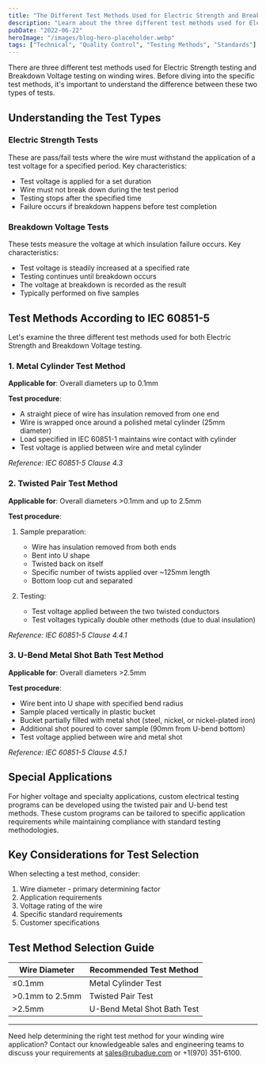 ```yaml
---
title: "The Different Test Methods Used for Electric Strength and Breakdown Voltage Testing on Winding Wires"
description: "Learn about the three different test methods used for Electric Strength and Breakdown Voltage testing on winding wires, including when to use each method based on wire size."
pubDate: "2022-06-22"
heroImage: "/images/blog-hero-placeholder.webp"
tags: ["Technical", "Quality Control", "Testing Methods", "Standards"]
---
```


There are three different test methods used for Electric Strength testing and Breakdown Voltage testing on winding wires. Before diving into the specific test methods, it's important to understand the difference between these two types of tests.

## Understanding the Test Types

### Electric Strength Tests
These are pass/fail tests where the wire must withstand the application of a test voltage for a specified period. Key characteristics:
- Test voltage is applied for a set duration
- Wire must not break down during the test period
- Testing stops after the specified time
- Failure occurs if breakdown happens before test completion

### Breakdown Voltage Tests
These tests measure the voltage at which insulation failure occurs. Key characteristics:
- Test voltage is steadily increased at a specified rate
- Testing continues until breakdown occurs
- The voltage at breakdown is recorded as the result
- Typically performed on five samples

## Test Methods According to IEC 60851-5

Let's examine the three different test methods used for both Electric Strength and Breakdown Voltage testing.

### 1. Metal Cylinder Test Method
**Applicable for**: Overall diameters up to 0.1mm

**Test procedure**:
- A straight piece of wire has insulation removed from one end
- Wire is wrapped once around a polished metal cylinder (25mm diameter)
- Load specified in IEC 60851-1 maintains wire contact with cylinder
- Test voltage is applied between wire and metal cylinder

*Reference: IEC 60851-5 Clause 4.3*

### 2. Twisted Pair Test Method
**Applicable for**: Overall diameters >0.1mm and up to 2.5mm

**Test procedure**:
1. Sample preparation:
   - Wire has insulation removed from both ends
   - Bent into U shape
   - Twisted back on itself
   - Specific number of twists applied over ~125mm length
   - Bottom loop cut and separated

2. Testing:
   - Test voltage applied between the two twisted conductors
   - Test voltages typically double other methods (due to dual insulation)

*Reference: IEC 60851-5 Clause 4.4.1*

### 3. U-Bend Metal Shot Bath Test Method
**Applicable for**: Overall diameters >2.5mm

**Test procedure**:
- Wire bent into U shape with specified bend radius
- Sample placed vertically in plastic bucket
- Bucket partially filled with metal shot (steel, nickel, or nickel-plated iron)
- Additional shot poured to cover sample (90mm from U-bend bottom)
- Test voltage applied between wire and metal shot

*Reference: IEC 60851-5 Clause 4.5.1*

## Special Applications

For higher voltage and specialty applications, custom electrical testing programs can be developed using the twisted pair and U-bend test methods. These custom programs can be tailored to specific application requirements while maintaining compliance with standard testing methodologies.

## Key Considerations for Test Selection

When selecting a test method, consider:
1. Wire diameter - primary determining factor
2. Application requirements
3. Voltage rating of the wire
4. Specific standard requirements
5. Customer specifications

## Test Method Selection Guide

| Wire Diameter | Recommended Test Method |
|--------------|------------------------|
| ≤0.1mm | Metal Cylinder Test |
| >0.1mm to 2.5mm | Twisted Pair Test |
| >2.5mm | U-Bend Metal Shot Bath Test |

---

Need help determining the right test method for your winding wire application? Contact our knowledgeable sales and engineering teams to discuss your requirements at sales@rubadue.com or +1(970) 351-6100. 